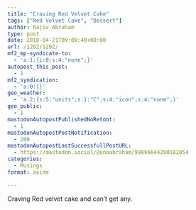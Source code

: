 ```yaml
---
title: "Craving Red Velvet Cake"
tags: ["Red Velvet Cake", "Dessert"]
author: Rajiv Abraham
type: post
date: 2018-04-21T09:09:40+00:00
url: /1292/1292/
mf2_mp-syndicate-to:
  - 'a:1:{i:0;s:4:"none";}'
autopost_this_post:
  - 1
mf2_syndication:
  - 'a:0:{}'
geo_weather:
  - 'a:2:{s:5:"units";s:1:"C";s:4:"icon";s:4:"none";}'
geo_public:
  - 1
mastodonAutopostPublishedNoRetoot:
  - 1
mastodonAutopostPostNotification:
  - 200
mastodonAutopostLastSuccessfullPostURL:
  - https://mastodon.social/@unoabraham/99896644200182054
categories:
  - Musings
format: aside

---
```

<p style="text-align: justify;">
  Craving Red velvet cake and can&#8217;t get any.
</p>